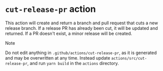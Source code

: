 # `cut-release-pr` action

This action will create and return a branch and pull request that cuts a new release branch. If a
release PR has already been cut, it will be updated and returned. If a PR doesn't exist, a minor
release will be created.

> [!note]
> Do not edit anything in `.github/actions/cut-release-pr`, as it is generated and may be
> overwritten at any time. Instead update `actions/src/cut-release-pr`, and run `yarn build` in the
> `actions` directory.
